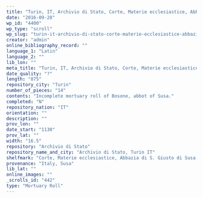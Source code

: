 ```yaml
---
title: "Turin, IT, Archivio di Stato, Corte, Materie ecclesiastice, Abbazia di S. Giusto di Susa, mazzo 2 bis, fasc. 1"
date: "2016-09-28"
wp_id: "4400"
wp_type: "scroll"
wp_slug: "turin-it-archivio-di-stato-corte-materie-ecclesiastice-abbazia-di-s-giusto-di-susa-mazzo-2-bis-fasc-1"
creator: "admin"
online_bibliography_record: ""
language_1: "Latin"
language_2: ""
lib_lon: ""
meta_title: "Turin, IT, Archivio di Stato, Corte, Materie ecclesiastice, Abbazia di S. Giusto di Susa, mazzo 2 bis, fasc. 1"
date_quality: "?"
length: "875"
repository_city: "Turin"
number_of_pieces: "14"
contents: "Incomplete mortuary roll of Bosone, abbot of Susa."
completed: "N"
repository_nation: "IT"
orientation: ""
description: ""
prov_lon: ""
date_start: "1130"
prov_lat: ""
width: "16.5"
repository: "Archivio di Stato"
repository_name_and_city: "Archivio di Stato, Turin IT"
shelfmark: "Corte, Materie ecclesiastice, Abbazia di S. Giusto di Susa, mazzo 2 bis, fasc. 1"
provenance: "Italy, Susa"
lib_lat: ""
online_images: ""
_scrolls_id: "442"
type: "Mortuary Roll"
---
```




